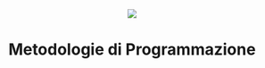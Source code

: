 <div align="center">
  <img src="https://logos-world.net/wp-content/uploads/2022/07/Java-Symbol.png"> </img>
</div>

# <p align="center"> Metodologie di Programmazione </p>